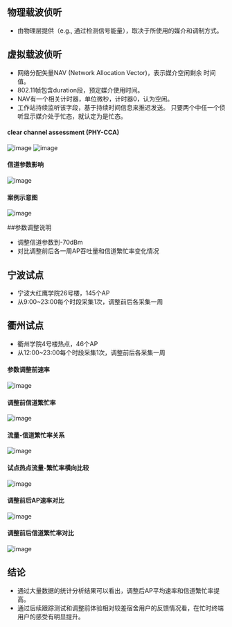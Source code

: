 
##	物理载波侦听
- 由物理层提供（e.g., 通过检测信号能量），取决于所使用的媒介和调制方式。

##  虚拟载波侦听
-  网络分配矢量NAV (Network Allocation Vector)，表示媒介空闲剩余
时间值。
-  802.11帧包含duration段，预定媒介使用时间。
-  NAV有一个相关计时器，单位微秒，计时器0，认为空闲。
-  工作站持续监听该字段，基于持续时间信息来推迟发送。
只要两个中任一个侦听显示媒介处于忙态，就认定为是忙态。

#### clear channel assessment (PHY-CCA)
![image](https://github.com/douboer/netoptimize/blob/master/docs/imgs/image009.jpg)
![image](https://github.com/douboer/netoptimize/blob/master/docs/imgs/image012.jpg)
 

#### 信道参数影响
![image](https://github.com/douboer/netoptimize/blob/master/docs/imgs/image013.jpg)
 
 
#### 案例示意图
![image](https://github.com/douboer/netoptimize/blob/master/docs/imgs/image015.jpg)
 
 
##参数调整说明
-	调整信道参数到-70dBm
-	对比调整前后各一周AP吞吐量和信道繁忙率变化情况

##	宁波试点
- 宁波大红鹰学院26号楼，145个AP
- 从9:00~23:00每个时段采集1次，调整前后各采集一周
##	衢州试点
- 衢州学院4号楼热点，46个AP
- 从12:00~23:00每个时段采集1次，调整前后各采集一周
 
#### 参数调整前速率
![image](https://github.com/douboer/netoptimize/blob/master/docs/imgs/image019.jpg)
 
 
#### 调整前信道繁忙率
![image](https://github.com/douboer/netoptimize/blob/master/docs/imgs/image021.jpg)
 
 
#### 流量-信道繁忙率关系
![image](https://github.com/douboer/netoptimize/blob/master/docs/imgs/image023.jpg)
 
 
#### 试点热点流量-繁忙率横向比较
![image](https://github.com/douboer/netoptimize/blob/master/docs/imgs/image025.jpg)
 
 
#### 调整前后AP速率对比
![image](https://github.com/douboer/netoptimize/blob/master/docs/imgs/image027.jpg)
 
 
#### 调整前后信道繁忙率对比
![image](https://github.com/douboer/netoptimize/blob/master/docs/imgs/image029.jpg)
 
## 结论
-	通过大量数据的统计分析结果可以看出，调整后AP平均速率和信道繁忙率提高。
-	通过后续跟踪测试和调整前体验相对较差宿舍用户的反馈情况看，在忙时终端用户的感受有明显提升。
